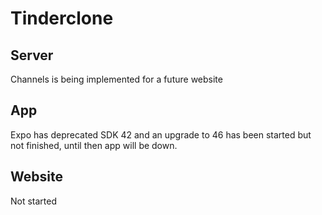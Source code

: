 # Tinderclone
## Server 
Channels is being implemented for a future website

## App 
Expo has deprecated SDK 42 and an upgrade to 46 has been started but not finished, until then app will be down. 

## Website 
Not started 
